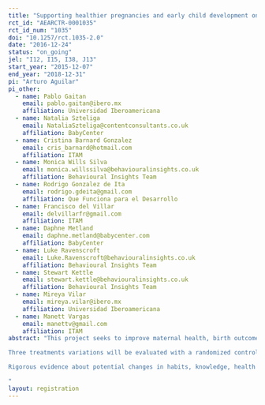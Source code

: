 ```yaml
---
title: "Supporting healthier pregnancies and early child development one text at a time: Can personalized text messages, increased community participation and incentives to service providers help improve pregnancy and early childhood outcomes?"
rct_id: "AEARCTR-0001035"
rct_id_num: "1035"
doi: "10.1257/rct.1035-2.0"
date: "2016-12-24"
status: "on_going"
jel: "I12, I15, I38, J13"
start_year: "2015-12-07"
end_year: "2018-12-31"
pi: "Arturo Aguilar"
pi_other:
  - name: Pablo Gaitan
    email: pablo.gaitan@ibero.mx
    affiliation: Universidad Iberoamericana
  - name: Natalia Szteliga
    email: NataliaSzteliga@contentconsultants.co.uk
    affiliation: BabyCenter
  - name: Cristina Barnard Gonzalez
    email: cris_barnard@hotmail.com
    affiliation: ITAM
  - name: Monica Wills Silva
    email: monica.willssilva@behaviouralinsights.co.uk
    affiliation: Behavioural Insights Team
  - name: Rodrigo Gonzalez de Ita
    email: rodrigo.gdeita@gmail.com
    affiliation: Que Funciona para el Desarrollo
  - name: Francisco del Villar
    email: delvillarfr@gmail.com
    affiliation: ITAM
  - name: Daphne Metland
    email: daphne.metland@babycenter.com
    affiliation: BabyCenter
  - name: Luke Ravenscroft
    email: Luke.Ravenscroft@behaviouralinsights.co.uk
    affiliation: Behavioural Insights Team
  - name: Stewart Kettle
    email: stewart.kettle@behaviouralinsights.co.uk
    affiliation: Behavioural Insights Team
  - name: Mireya Vilar
    email: mireya.vilar@ibero.mx
    affiliation: Universidad Iberoamericana
  - name: Manett Vargas
    email: manettv@gmail.com
    affiliation: ITAM
abstract: "This project seeks to improve maternal health, birth outcomes and early child development, by empowering mothers through a SMS information system. The SMS information system is targeted at beneficiaries of Prospera, Mexico’s conditional cash transfer programme (formerly known as Progresa and Oportunidades). The SMS information system consists of appointment reminders, prompts to plan for birth and emergencies, information on potential concerns, and preventative health care advice. SMS are sent in a personalized manner using administrative information, medical records and the responses from the beneficiaries to SMS. The two-way system also allows beneficiaries to seek emergency care, report health concerns and change their regular appointments.
Three treatments variations will be evaluated with a randomized control trial (RCT) design. The first treatment arm will test the impact of the two-way information system. The second variation will test the SMS system with additional messages from local community members. Finally, the third group will test the SMS system with the additional component of enabling beneficiaries to provide feedback on the health services received. The feedback collected on the quality of the clinic services will be later used to provide incentives to clinic personnel.
Rigorous evidence about potential changes in habits, knowledge, health service demand, anthropometrics and developmental outcomes will be explored.
"
layout: registration
---
```


